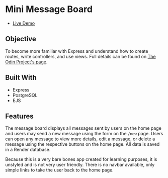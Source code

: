 # Mini Message Board

- [Live Demo](https://mini-message-board-5dbi.onrender.com/)

## Objective

To become more familiar with Express and understand how to create routes, write controllers, and use views. Full details can be found on [The Odin Project's page](https://www.theodinproject.com/lessons/node-path-nodejs-mini-message-board).

## Built With

- Express
- PostgreSQL
- EJS

## Features

The message board displays all messages sent by users on the home page and users may send a new message using the form on the `/new` page. Users can open any message to view more details, edit a message, or delete a message using the respective buttons on the home page. All data is saved in a Render database.

Because this is a very bare bones app created for learning purposes, it is unstyled and is not very user friendly. There is no navbar available, only simple links to take the user back to the home page.
